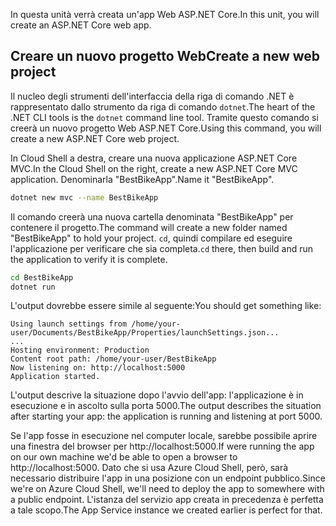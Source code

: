 <span data-ttu-id="bf3b6-101">In questa unità verrà creata un'app Web ASP.NET Core.</span><span class="sxs-lookup"><span data-stu-id="bf3b6-101">In this unit, you will create an ASP.NET Core web app.</span></span>

## <a name="create-a-new-web-project"></a><span data-ttu-id="bf3b6-102">Creare un nuovo progetto Web</span><span class="sxs-lookup"><span data-stu-id="bf3b6-102">Create a new web project</span></span>

<span data-ttu-id="bf3b6-103">Il nucleo degli strumenti dell'interfaccia della riga di comando .NET è rappresentato dallo strumento da riga di comando `dotnet`.</span><span class="sxs-lookup"><span data-stu-id="bf3b6-103">The heart of the .NET CLI tools is the `dotnet` command line tool.</span></span> <span data-ttu-id="bf3b6-104">Tramite questo comando si creerà un nuovo progetto Web ASP.NET Core.</span><span class="sxs-lookup"><span data-stu-id="bf3b6-104">Using this command, you will create a new ASP.NET Core web project.</span></span>

<span data-ttu-id="bf3b6-105">In Cloud Shell a destra, creare una nuova applicazione ASP.NET Core MVC.</span><span class="sxs-lookup"><span data-stu-id="bf3b6-105">In the Cloud Shell on the right, create a new ASP.NET Core MVC application.</span></span> <span data-ttu-id="bf3b6-106">Denominarla "BestBikeApp".</span><span class="sxs-lookup"><span data-stu-id="bf3b6-106">Name it "BestBikeApp".</span></span>

```bash
dotnet new mvc --name BestBikeApp
```

<span data-ttu-id="bf3b6-107">Il comando creerà una nuova cartella denominata "BestBikeApp" per contenere il progetto.</span><span class="sxs-lookup"><span data-stu-id="bf3b6-107">The command will create a new folder named "BestBikeApp" to hold your project.</span></span> <span data-ttu-id="bf3b6-108">`cd`, quindi compilare ed eseguire l'applicazione per verificare che sia completa.</span><span class="sxs-lookup"><span data-stu-id="bf3b6-108">`cd` there, then build and run the application to verify it is complete.</span></span>

```bash
cd BestBikeApp
dotnet run
```

<span data-ttu-id="bf3b6-109">L'output dovrebbe essere simile al seguente:</span><span class="sxs-lookup"><span data-stu-id="bf3b6-109">You should get something like:</span></span>

```console
Using launch settings from /home/your-user/Documents/BestBikeApp/Properties/launchSettings.json...
...
Hosting environment: Production
Content root path: /home/your-user/BestBikeApp
Now listening on: http://localhost:5000
Application started.
```

<span data-ttu-id="bf3b6-110">L'output descrive la situazione dopo l'avvio dell'app: l'applicazione è in esecuzione e in ascolto sulla porta 5000.</span><span class="sxs-lookup"><span data-stu-id="bf3b6-110">The output describes the situation after starting your app: the application is running and listening at port 5000.</span></span>

<span data-ttu-id="bf3b6-111">Se l'app fosse in esecuzione nel computer locale, sarebbe possibile aprire una finestra del browser per http://localhost:5000.</span><span class="sxs-lookup"><span data-stu-id="bf3b6-111">If were running the app on our own machine we'd be able to open a browser to http://localhost:5000.</span></span> <span data-ttu-id="bf3b6-112">Dato che si usa Azure Cloud Shell, però, sarà necessario distribuire l'app in una posizione con un endpoint pubblico.</span><span class="sxs-lookup"><span data-stu-id="bf3b6-112">Since we're on Azure Cloud Shell, we'll need to deploy the app to somewhere with a public endpoint.</span></span> <span data-ttu-id="bf3b6-113">L'istanza del servizio app creata in precedenza è perfetta a tale scopo.</span><span class="sxs-lookup"><span data-stu-id="bf3b6-113">The App Service instance we created earlier is perfect for that.</span></span>
